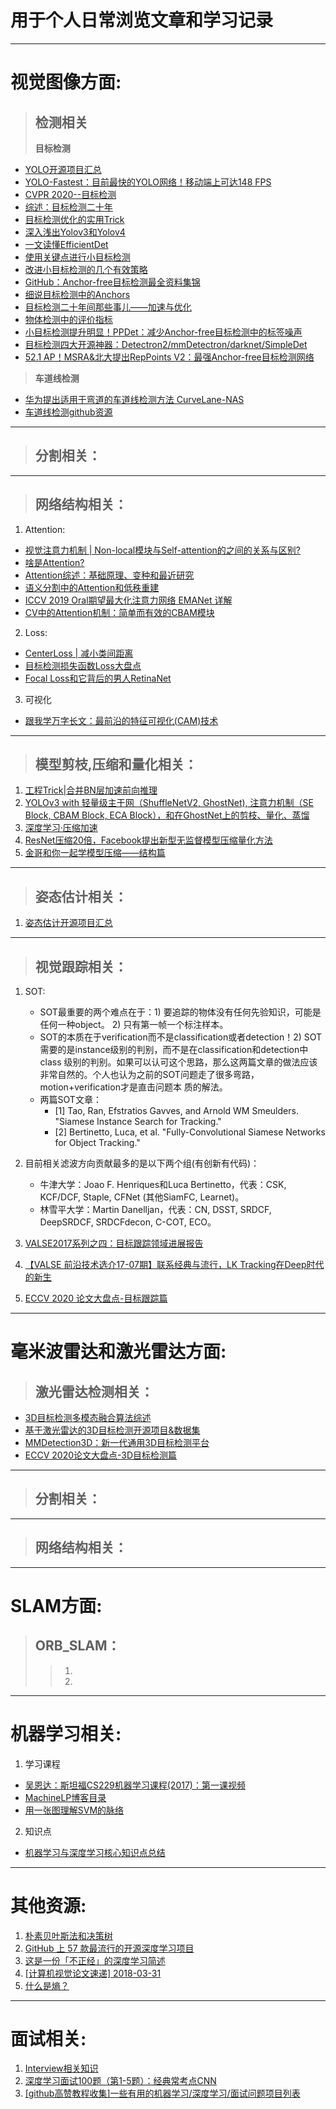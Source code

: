 
# 用于个人日常浏览文章和学习记录
-----------------------------

# 视觉图像方面:

> ## **检测相关**
> **目标检测**
  - [YOLO开源项目汇总](https://mp.weixin.qq.com/s/ye-W985naWr2HLvsth1kHw)
  - [YOLO-Fastest：目前最快的YOLO网络！移动端上可达148 FPS](https://mp.weixin.qq.com/s/S5TleBBjGqQsjnNnlGzybA)
  - [CVPR 2020--目标检测](https://mp.weixin.qq.com/s/fyr501_yGZGHGAlocPHEtw)
  - [综述：目标检测二十年](https://mp.weixin.qq.com/s/DnAVCE7rXj8SIb9tl_aCQA)
  - [目标检测优化的实用Trick](https://mp.weixin.qq.com/s/a9L5mqb6whTH2w8B3E-ECQ)
  - [深入浅出Yolov3和Yolov4](https://mp.weixin.qq.com/s/50HliXthSPMCjDrbQFs9qg)
  - [一文读懂EfficientDet](https://mp.weixin.qq.com/s/Bz5CpfrlIzlCk1g4g5O02Q)
  - [使用关键点进行小目标检测](https://mp.weixin.qq.com/s/UbCLqfyEOKUGnvySweUzMw)
  - [改进小目标检测的几个有效策略](https://mp.weixin.qq.com/s/XJz8SwQiGlck8oF6GeiQUw)
  - [GitHub：Anchor-free目标检测最全资料集锦](https://mp.weixin.qq.com/s/V32G5rYbmuYSjgKS9jW3BA)
  - [细说目标检测中的Anchors](https://mp.weixin.qq.com/s/vrrRy9exPsifNLodW9w6yw)
  - [目标检测二十年间那些事儿——加速与优化](https://mp.weixin.qq.com/s/Mf5bYWDz1pXvndrN36oV0g)
  - [物体检测中的评价指标](https://mp.weixin.qq.com/s/iy_ER5JykKX63maq3iXx9g)
  - [小目标检测提升明显！PPDet：减少Anchor-free目标检测中的标签噪声](https://mp.weixin.qq.com/s/Jl47numucnbfZduK3oeqGQ)
  - [目标检测四大开源神器：Detectron2/mmDetectron/darknet/SimpleDet](https://mp.weixin.qq.com/s/CrdkKj2nPiuUVYDs3Ky05g)
  - [52.1 AP！MSRA&北大提出RepPoints V2：最强Anchor-free目标检测网络](https://mp.weixin.qq.com/s/t3qmzIdoCPjlfmG1BYDGSw)
> **车道线检测**
  - [华为提出适用于弯道的车道线检测方法 CurveLane-NAS](https://mp.weixin.qq.com/s/LMo2aygHBFq0cA3hk-Eb_w)
  - [车道线检测github资源](https://github.com/amusi/awesome-lane-detection)

************************
> ## **分割相关：**
************************
> ## **网络结构相关：**
1. Attention:
  - [视觉注意力机制 | Non-local模块与Self-attention的之间的关系与区别?](https://mp.weixin.qq.com/s/EXVdjF6_Ik20uecfeB7uuQ)
  - [啥是Attention?](https://mp.weixin.qq.com/s/k8PdZAld2ANVoekuyQxI3w)
  - [Attention综述：基础原理、变种和最近研究](https://mp.weixin.qq.com/s/t6IboWbX5ztdscDqUjdxXg)
  - [语义分割中的Attention和低秩重建](https://zhuanlan.zhihu.com/p/77834369)
  - [ICCV 2019 Oral期望最大化注意力网络 EMANet 详解](https://zhuanlan.zhihu.com/p/78018142)
  - [CV中的Attention机制：简单而有效的CBAM模块](https://mp.weixin.qq.com/s/gEcIcS5BSArFBX1CrPhVkA)
2. Loss:
  - [CenterLoss | 减小类间距离](https://mp.weixin.qq.com/s/adK65b-5EymuYtZZwD57CA)
  - [目标检测损失函数Loss大盘点](https://mp.weixin.qq.com/s/oGe0so06KwLWtrxqzPtAGA)
  - [Focal Loss和它背后的男人RetinaNet](https://mp.weixin.qq.com/s/MQbaXx2i9d3PG1WMsvQXKg)
3. 可视化
  - [跟我学万字长文：最前沿的特征可视化(CAM)技术](https://mp.weixin.qq.com/s/iWynAThQIesrGUt00cSdbA)
************************
> ## **模型剪枝,压缩和量化相关：**
1. [工程Trick|合并BN层加速前向推理](https://mp.weixin.qq.com/s/9vGqeEn0rHp_5rjz5hiAJw)
2. [YOLOv3 with 轻量级主干网（ShuffleNetV2, GhostNet), 注意力机制（SE Block, CBAM Block, ECA Block），和在GhostNet上的剪枝、量化、蒸馏](https://github.com/HaloTrouvaille/YOLO-Multi-Backbones-Attention)
3. [深度学习·压缩加速](ttps://www.yuque.com/yahei/hey-yahei/quantization.mxnet2)
4. [ResNet压缩20倍，Facebook提出新型无监督模型压缩量化方法](https://mp.weixin.qq.com/s/zKtB_geEgUyE3Kq9mxLyFw)
5. [金哥和你一起学模型压缩——结构篇](https://mp.weixin.qq.com/s/n7neAptKozRz5p5ctvKZrQ)
************************
> ## **姿态估计相关：**
1. [姿态估计开源项目汇总](https://mp.weixin.qq.com/s/JVvnbBblh-ZEP9nsTDZ8Rw)
************************

> ## **视觉跟踪相关：**
1. SOT:
    - SOT最重要的两个难点在于：1) 要追踪的物体没有任何先验知识，可能是任何一种object。 2) 只有第一帧一个标注样本。
    - SOT的本质在于verification而不是classification或者detection！2) SOT需要的是instance级别的判别，而不是在classification和detection中class       级别的判别。如果可以认可这个思路，那么这两篇文章的做法应该非常自然的。个人也认为之前的SOT问题走了很多弯路，motion+verification才是直击问题本       质的解法。
    - 两篇SOT文章：
      * [1] Tao, Ran, Efstratios Gavves, and Arnold WM Smeulders. "Siamese Instance Search for Tracking." 
      * [2] Bertinetto, Luca, et al. "Fully-Convolutional Siamese Networks for Object Tracking."
    
2. 目前相关滤波方向贡献最多的是以下两个组(有创新有代码)：
   - 牛津大学：Joao F. Henriques和Luca Bertinetto，代表：CSK, KCF/DCF, Staple, CFNet (其他SiamFC, Learnet)。
   - 林雪平大学：Martin Danelljan，代表：CN, DSST, SRDCF, DeepSRDCF, SRDCFdecon, C-COT, ECO。
3. [VALSE2017系列之四：目标跟踪领域进展报告](https://mp.weixin.qq.com/s/lXo9CHRszcNrqGPyElmRFg)

4. [【VALSE 前沿技术选介17-07期】联系经典与流行，LK Tracking在Deep时代的新生](https://mp.weixin.qq.com/s/4s54_cPu430n87P1fSPAyQ)
5. [ECCV 2020 论文大盘点-目标跟踪篇](https://mp.weixin.qq.com/s/JXh852lAk0xLS85T7-4PCA)

************************

# 毫米波雷达和激光雷达方面:
> ## **激光雷达检测相关：**
  - [3D目标检测多模态融合算法综述](https://mp.weixin.qq.com/s/k585YMtrLSUmyzBwYR313w)
  - [基于激光雷达的3D目标检测开源项目&数据集](https://mp.weixin.qq.com/s/PqelXFcg2OrGdepmdcELKA)
  - [MMDetection3D：新一代通用3D目标检测平台](https://mp.weixin.qq.com/s/AJWRGQWH3dIw02ElpRNbEg)
  - [ECCV 2020论文大盘点-3D目标检测篇](https://mp.weixin.qq.com/s/BTKKi_1mk6AbmO6xTVANCw)
************************
> ## **分割相关：**
************************
> ## **网络结构相关：**
************************

# SLAM方面:
> ## **ORB_SLAM：**
>> 1.
>> 2.
************************
# 机器学习相关:
1. 学习课程
  - [吴恩达：斯坦福CS229机器学习课程(2017)：第一课视频](https://mp.weixin.qq.com/s?__biz=MzA3NDY0MjAyOA==&mid=2247491525&amp;idx=2&amp;sn=f694b562f2c627bf5a301fd380bef76c&source=41#wechat_redirect)
  - [MachineLP博客目录](https://blog.csdn.net/u014365862/article/details/78422372)
  - [用一张图理解SVM的脉络](https://mp.weixin.qq.com/s/xkNlqVWZ8_YuX7H-iDmnoQ)
2. 知识点
  - [机器学习与深度学习核心知识点总结 ](https://mp.weixin.qq.com/s/JbwS9Zw6LVosDc_dk9rC-Q)
************************
# 其他资源:
1. [朴素贝叶斯法和决策树](http://blog.sina.com.cn/s/blog_62b0682a0101e8xn.html)
2. [GitHub 上 57 款最流行的开源深度学习项目](https://mp.weixin.qq.com/s/Ui8pe25z7HwuBc3xIW2m2A)
3. [这是一份「不正经」的深度学习简述](https://mp.weixin.qq.com/s/P9_DQlykS19WCFRlnSPvWw)
4. [[计算机视觉论文速递] 2018-03-31](https://mp.weixin.qq.com/s/tiGBmZBDih0isMxSLBA8jA)
5. [什么是熵？](https://mp.weixin.qq.com/s?__biz=MzA5ODEzMjIyMA==&mid=2247496227&amp;idx=3&amp;sn=c1b10a1a12bf05fd192a75d36d0f7d9d&source=41#wechat_redirect)
************************
# 面试相关:
1. [Interview相关知识](https://interview.huihut.com/#/)
2. [深度学习面试100题（第1-5题）：经典常考点CNN](https://www.cnblogs.com/think90/p/11461424.html)
3. [[github高赞教程收集]一些有用的机器学习/深度学习/面试问题项目列表](https://zhuanlan.zhihu.com/p/74160076)


